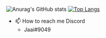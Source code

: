 ![Anurag's GitHub stats](https://github-readme-stats.vercel.app/api?username=JaaiDead&show_icons=true&theme=dracula)
[![Top Langs](https://github-readme-stats.vercel.app/api/top-langs/?username=anuraghazra)](https://github.com/anuraghazra/github-readme-stats)
- 📫 How to reach me Discord
  - Jaai#9049
<!---
JaaiDead/JaaiDead is a ✨ special ✨ repository because its `README.md` (this file) appears on your GitHub profile.
You can click the Preview link to take a look at your changes.
--->
